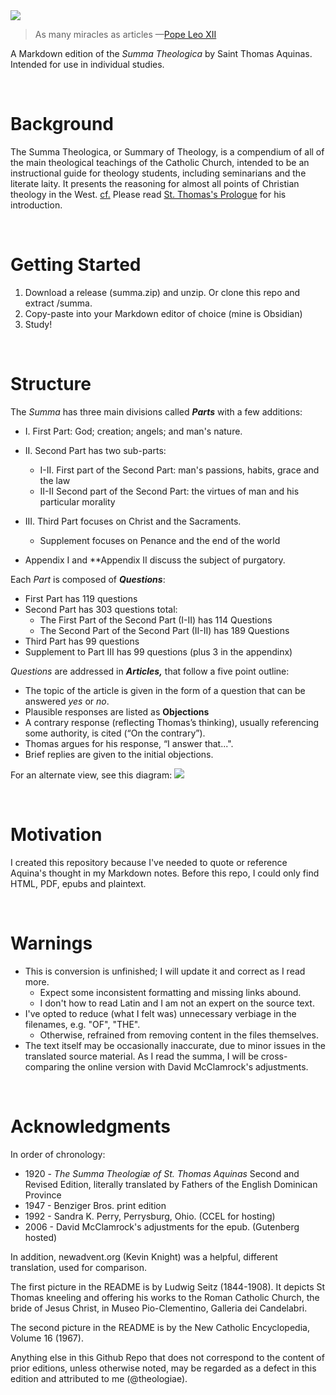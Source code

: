 
<img src='https://i.imgur.com/eDlw4Lc.png?' />

> As many miracles as articles —[Pope Leo XII](https://en.wikipedia.org/wiki/Summa_Theologica#Reception)

A Markdown edition of the *Summa Theologica* by Saint Thomas Aquinas. Intended for use in individual studies. 

<br>

#  Background
The Summa Theologica, or Summary of Theology, is a compendium of all of the main theological teachings of the Catholic Church, intended to be an instructional guide for theology students, including seminarians and the literate laity. It presents the reasoning for almost all points of Christian theology in the West. [cf.](https://en.wikipedia.org/wiki/Summa_Theologica) Please read [St. Thomas's Prologue](./dist/Prologue.md) for his introduction.

<br>

# Getting Started

1. Download a release (summa.zip) and unzip. Or clone this repo and extract /summa.
2. Copy-paste into your Markdown editor of choice (mine is Obsidian)
3. Study!

<br>

# Structure

The _Summa_ has three main divisions called **_Parts_** with a few additions:

- I. First Part: God; creation; angels; and man's nature.

- II. Second Part has two sub-parts:
    - I-II. First part of the Second Part:  man's passions, habits, grace and the law
    - II-II Second part of the Second Part: the virtues of man and his particular morality

- III. Third Part focuses on Christ and the Sacraments.
    - Supplement focuses on Penance and the end of the world

- Appendix I and **Appendix II discuss the subject of purgatory.

Each _Part_ is composed of **_Questions_**:

- First Part has 119 questions
- Second Part has 303 questions total:
    - The First Part of the Second Part (I-II) has 114 Questions
    - The Second Part of the Second Part (II-II) has 189 Questions
- Third Part has 99 questions
- Supplement to Part III has 99 questions (plus 3 in the appendinx)

_Questions_ are addressed in **_Articles,_** that follow a five point outline:

- The topic of the article is given in the form of a question that can be answered *yes* or *no*.
- Plausible responses are listed as **Objections**
- A contrary response (reflecting Thomas’s thinking), usually referencing some authority, is cited (“On the contrary”).
- Thomas argues for his response, “I answer that...".
- Brief replies are given to the initial objections.

For an alternate view, see this diagram:
<img src='https://i.imgur.com/Pj0Wxru.jpeg' />

<br>


# Motivation
I created this repository because I've needed to quote or reference Aquina's thought in my Markdown notes. Before this repo, I could only find HTML, PDF, epubs and plaintext. 

<br>

# Warnings
- This is conversion is unfinished; I will update it and correct as I read more.
	- Expect some inconsistent formatting and missing links abound.
 	- I don't how to read Latin and I am not an expert on the source text.
- I've opted to reduce (what I felt was) unnecessary verbiage in the filenames, e.g. "OF", "THE".
	- Otherwise, refrained from removing content in the files themselves. 
- The text itself may be occasionally inaccurate, due to minor issues in the translated source material. As I read the summa, I will be cross-comparing the online version with David McClamrock's adjustments.

<br>

# Acknowledgments
In order of chronology:
* 1920 - _The Summa Theologiæ of St. Thomas Aquinas_ Second and Revised Edition, literally translated by Fathers of the English Dominican Province  
* 1947 - Benziger Bros. print edition
* 1992 - Sandra K. Perry, Perrysburg, Ohio. (CCEL for hosting)
* 2006 - David McClamrock's adjustments for the epub. (Gutenberg hosted)

In addition, newadvent.org (Kevin Knight) was a helpful, different translation, used for comparison.

The first picture in the README is by Ludwig Seitz (1844-1908). It depicts St Thomas kneeling and offering his works to the Roman Catholic Church, the bride of Jesus Christ, in Museo Pio-Clementino, Galleria dei Candelabri.

The second picture in the README is by the New Catholic Encyclopedia, Volume 16 (1967).

Anything else in this Github Repo that does not correspond to the content of prior editions, unless otherwise noted, may be regarded as a defect in this edition and attributed to me (@theologiae).